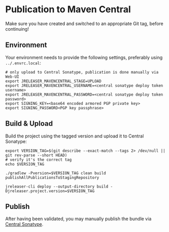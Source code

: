 
# Publication to Maven Central

Make sure you have created and switched to an appropriate Git tag, before continuing!

## Environment

Your environment needs to provide the following settings, preferably using `../.envrc.local`:
```shell
# only upload to Central Sonatype, publication is done manually via Web-UI
export JRELEASER_MAVENCENTRAL_STAGE=UPLOAD
export JRELEASER_MAVENCENTRAL_USERNAME=<central sonatype deploy token username>
export JRELEASER_MAVENCENTRAL_PASSWORD=<central sonatype deploy token password>
export SIGNING_KEY=<base64 encoded armored PGP private key>
export SIGNING_PASSWORD<PGP key passphrase>
```

## Build & Upload

Build the project using the tagged version and upload it to Central Sonatype:
```
export VERSION_TAG=$(git describe --exact-match --tags 2> /dev/null || git rev-parse --short HEAD)
# verify it's the correct tag
echo $VERSION_TAG

./gradlew -Pversion=$VERSION_TAG clean build publishAllPublicationsToStagingRepository

jreleaser-cli deploy --output-directory build -Djreleaser.project.version=$VERSION_TAG
```

## Publish

After having been validated, you may manually publish the bundle via [Central Sonatype](https://central.sonatype.com/publishing).